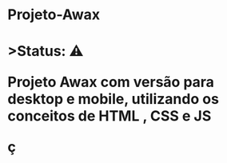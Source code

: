 <h1>Projeto-Awax<h1>
>Status: ⚠️

<p>Projeto Awax com versão para desktop e mobile, utilizando os conceitos de HTML  , CSS e JS</p>

ç
